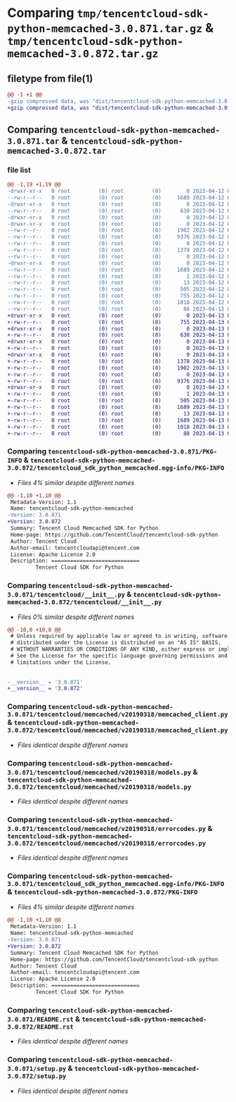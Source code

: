 # Comparing `tmp/tencentcloud-sdk-python-memcached-3.0.871.tar.gz` & `tmp/tencentcloud-sdk-python-memcached-3.0.872.tar.gz`

## filetype from file(1)

```diff
@@ -1 +1 @@
-gzip compressed data, was "dist/tencentcloud-sdk-python-memcached-3.0.871.tar", last modified: Wed Apr 12 00:29:39 2023, max compression
+gzip compressed data, was "dist/tencentcloud-sdk-python-memcached-3.0.872.tar", last modified: Thu Apr 13 00:48:35 2023, max compression
```

## Comparing `tencentcloud-sdk-python-memcached-3.0.871.tar` & `tencentcloud-sdk-python-memcached-3.0.872.tar`

### file list

```diff
@@ -1,19 +1,19 @@
-drwxr-xr-x   0 root         (0) root         (0)        0 2023-04-12 00:29:39.000000 tencentcloud-sdk-python-memcached-3.0.871/
--rw-r--r--   0 root         (0) root         (0)     1689 2023-04-12 00:29:39.000000 tencentcloud-sdk-python-memcached-3.0.871/PKG-INFO
-drwxr-xr-x   0 root         (0) root         (0)        0 2023-04-12 00:29:39.000000 tencentcloud-sdk-python-memcached-3.0.871/tencentcloud/
--rw-r--r--   0 root         (0) root         (0)      630 2023-04-12 00:29:39.000000 tencentcloud-sdk-python-memcached-3.0.871/tencentcloud/__init__.py
-drwxr-xr-x   0 root         (0) root         (0)        0 2023-04-12 00:29:39.000000 tencentcloud-sdk-python-memcached-3.0.871/tencentcloud/memcached/
-drwxr-xr-x   0 root         (0) root         (0)        0 2023-04-12 00:29:39.000000 tencentcloud-sdk-python-memcached-3.0.871/tencentcloud/memcached/v20190318/
--rw-r--r--   0 root         (0) root         (0)     1902 2023-04-12 00:29:39.000000 tencentcloud-sdk-python-memcached-3.0.871/tencentcloud/memcached/v20190318/memcached_client.py
--rw-r--r--   0 root         (0) root         (0)     9376 2023-04-12 00:29:39.000000 tencentcloud-sdk-python-memcached-3.0.871/tencentcloud/memcached/v20190318/models.py
--rw-r--r--   0 root         (0) root         (0)        0 2023-04-12 00:29:39.000000 tencentcloud-sdk-python-memcached-3.0.871/tencentcloud/memcached/v20190318/__init__.py
--rw-r--r--   0 root         (0) root         (0)     1378 2023-04-12 00:29:39.000000 tencentcloud-sdk-python-memcached-3.0.871/tencentcloud/memcached/v20190318/errorcodes.py
--rw-r--r--   0 root         (0) root         (0)        0 2023-04-12 00:29:39.000000 tencentcloud-sdk-python-memcached-3.0.871/tencentcloud/memcached/__init__.py
-drwxr-xr-x   0 root         (0) root         (0)        0 2023-04-12 00:29:39.000000 tencentcloud-sdk-python-memcached-3.0.871/tencentcloud_sdk_python_memcached.egg-info/
--rw-r--r--   0 root         (0) root         (0)     1689 2023-04-12 00:29:39.000000 tencentcloud-sdk-python-memcached-3.0.871/tencentcloud_sdk_python_memcached.egg-info/PKG-INFO
--rw-r--r--   0 root         (0) root         (0)        1 2023-04-12 00:29:39.000000 tencentcloud-sdk-python-memcached-3.0.871/tencentcloud_sdk_python_memcached.egg-info/dependency_links.txt
--rw-r--r--   0 root         (0) root         (0)       13 2023-04-12 00:29:39.000000 tencentcloud-sdk-python-memcached-3.0.871/tencentcloud_sdk_python_memcached.egg-info/top_level.txt
--rw-r--r--   0 root         (0) root         (0)      505 2023-04-12 00:29:39.000000 tencentcloud-sdk-python-memcached-3.0.871/tencentcloud_sdk_python_memcached.egg-info/SOURCES.txt
--rw-r--r--   0 root         (0) root         (0)      755 2023-04-12 00:29:39.000000 tencentcloud-sdk-python-memcached-3.0.871/README.rst
--rw-r--r--   0 root         (0) root         (0)     1018 2023-04-12 00:29:39.000000 tencentcloud-sdk-python-memcached-3.0.871/setup.py
--rw-r--r--   0 root         (0) root         (0)       88 2023-04-12 00:29:39.000000 tencentcloud-sdk-python-memcached-3.0.871/setup.cfg
+drwxr-xr-x   0 root         (0) root         (0)        0 2023-04-13 00:48:35.000000 tencentcloud-sdk-python-memcached-3.0.872/
+-rw-r--r--   0 root         (0) root         (0)      755 2023-04-13 00:48:35.000000 tencentcloud-sdk-python-memcached-3.0.872/README.rst
+drwxr-xr-x   0 root         (0) root         (0)        0 2023-04-13 00:48:35.000000 tencentcloud-sdk-python-memcached-3.0.872/tencentcloud/
+-rw-r--r--   0 root         (0) root         (0)      630 2023-04-13 00:48:35.000000 tencentcloud-sdk-python-memcached-3.0.872/tencentcloud/__init__.py
+drwxr-xr-x   0 root         (0) root         (0)        0 2023-04-13 00:48:35.000000 tencentcloud-sdk-python-memcached-3.0.872/tencentcloud/memcached/
+-rw-r--r--   0 root         (0) root         (0)        0 2023-04-13 00:48:35.000000 tencentcloud-sdk-python-memcached-3.0.872/tencentcloud/memcached/__init__.py
+drwxr-xr-x   0 root         (0) root         (0)        0 2023-04-13 00:48:35.000000 tencentcloud-sdk-python-memcached-3.0.872/tencentcloud/memcached/v20190318/
+-rw-r--r--   0 root         (0) root         (0)     1378 2023-04-13 00:48:35.000000 tencentcloud-sdk-python-memcached-3.0.872/tencentcloud/memcached/v20190318/errorcodes.py
+-rw-r--r--   0 root         (0) root         (0)     1902 2023-04-13 00:48:35.000000 tencentcloud-sdk-python-memcached-3.0.872/tencentcloud/memcached/v20190318/memcached_client.py
+-rw-r--r--   0 root         (0) root         (0)        0 2023-04-13 00:48:35.000000 tencentcloud-sdk-python-memcached-3.0.872/tencentcloud/memcached/v20190318/__init__.py
+-rw-r--r--   0 root         (0) root         (0)     9376 2023-04-13 00:48:35.000000 tencentcloud-sdk-python-memcached-3.0.872/tencentcloud/memcached/v20190318/models.py
+drwxr-xr-x   0 root         (0) root         (0)        0 2023-04-13 00:48:35.000000 tencentcloud-sdk-python-memcached-3.0.872/tencentcloud_sdk_python_memcached.egg-info/
+-rw-r--r--   0 root         (0) root         (0)        1 2023-04-13 00:48:35.000000 tencentcloud-sdk-python-memcached-3.0.872/tencentcloud_sdk_python_memcached.egg-info/dependency_links.txt
+-rw-r--r--   0 root         (0) root         (0)      505 2023-04-13 00:48:35.000000 tencentcloud-sdk-python-memcached-3.0.872/tencentcloud_sdk_python_memcached.egg-info/SOURCES.txt
+-rw-r--r--   0 root         (0) root         (0)     1689 2023-04-13 00:48:35.000000 tencentcloud-sdk-python-memcached-3.0.872/tencentcloud_sdk_python_memcached.egg-info/PKG-INFO
+-rw-r--r--   0 root         (0) root         (0)       13 2023-04-13 00:48:35.000000 tencentcloud-sdk-python-memcached-3.0.872/tencentcloud_sdk_python_memcached.egg-info/top_level.txt
+-rw-r--r--   0 root         (0) root         (0)     1689 2023-04-13 00:48:35.000000 tencentcloud-sdk-python-memcached-3.0.872/PKG-INFO
+-rw-r--r--   0 root         (0) root         (0)     1018 2023-04-13 00:48:35.000000 tencentcloud-sdk-python-memcached-3.0.872/setup.py
+-rw-r--r--   0 root         (0) root         (0)       88 2023-04-13 00:48:35.000000 tencentcloud-sdk-python-memcached-3.0.872/setup.cfg
```

### Comparing `tencentcloud-sdk-python-memcached-3.0.871/PKG-INFO` & `tencentcloud-sdk-python-memcached-3.0.872/tencentcloud_sdk_python_memcached.egg-info/PKG-INFO`

 * *Files 4% similar despite different names*

```diff
@@ -1,10 +1,10 @@
 Metadata-Version: 1.1
 Name: tencentcloud-sdk-python-memcached
-Version: 3.0.871
+Version: 3.0.872
 Summary: Tencent Cloud Memcached SDK for Python
 Home-page: https://github.com/TencentCloud/tencentcloud-sdk-python
 Author: Tencent Cloud
 Author-email: tencentcloudapi@tencent.com
 License: Apache License 2.0
 Description: ============================
         Tencent Cloud SDK for Python
```

### Comparing `tencentcloud-sdk-python-memcached-3.0.871/tencentcloud/__init__.py` & `tencentcloud-sdk-python-memcached-3.0.872/tencentcloud/__init__.py`

 * *Files 0% similar despite different names*

```diff
@@ -10,8 +10,8 @@
 # Unless required by applicable law or agreed to in writing, software
 # distributed under the License is distributed on an "AS IS" BASIS,
 # WITHOUT WARRANTIES OR CONDITIONS OF ANY KIND, either express or implied.
 # See the License for the specific language governing permissions and
 # limitations under the License.
 
 
-__version__ = '3.0.871'
+__version__ = '3.0.872'
```

### Comparing `tencentcloud-sdk-python-memcached-3.0.871/tencentcloud/memcached/v20190318/memcached_client.py` & `tencentcloud-sdk-python-memcached-3.0.872/tencentcloud/memcached/v20190318/memcached_client.py`

 * *Files identical despite different names*

### Comparing `tencentcloud-sdk-python-memcached-3.0.871/tencentcloud/memcached/v20190318/models.py` & `tencentcloud-sdk-python-memcached-3.0.872/tencentcloud/memcached/v20190318/models.py`

 * *Files identical despite different names*

### Comparing `tencentcloud-sdk-python-memcached-3.0.871/tencentcloud/memcached/v20190318/errorcodes.py` & `tencentcloud-sdk-python-memcached-3.0.872/tencentcloud/memcached/v20190318/errorcodes.py`

 * *Files identical despite different names*

### Comparing `tencentcloud-sdk-python-memcached-3.0.871/tencentcloud_sdk_python_memcached.egg-info/PKG-INFO` & `tencentcloud-sdk-python-memcached-3.0.872/PKG-INFO`

 * *Files 4% similar despite different names*

```diff
@@ -1,10 +1,10 @@
 Metadata-Version: 1.1
 Name: tencentcloud-sdk-python-memcached
-Version: 3.0.871
+Version: 3.0.872
 Summary: Tencent Cloud Memcached SDK for Python
 Home-page: https://github.com/TencentCloud/tencentcloud-sdk-python
 Author: Tencent Cloud
 Author-email: tencentcloudapi@tencent.com
 License: Apache License 2.0
 Description: ============================
         Tencent Cloud SDK for Python
```

### Comparing `tencentcloud-sdk-python-memcached-3.0.871/README.rst` & `tencentcloud-sdk-python-memcached-3.0.872/README.rst`

 * *Files identical despite different names*

### Comparing `tencentcloud-sdk-python-memcached-3.0.871/setup.py` & `tencentcloud-sdk-python-memcached-3.0.872/setup.py`

 * *Files identical despite different names*

